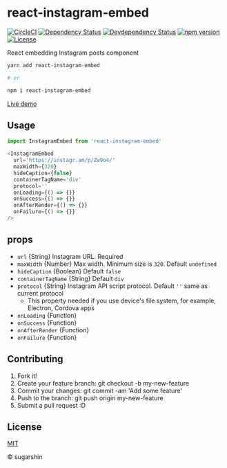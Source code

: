 # react-instagram-embed

[![CircleCI][circleci-image]][circleci-url]
[![Dependency Status][david-image]][david-url]
[![Devdependency Status][david-dev-image]][david-dev-url]
[![npm version][npm-image]][npm-url]
[![License][license-image]][license-url]

React embedding Instagram posts component

```bash
yarn add react-instagram-embed

# or

npm i react-instagram-embed
```

[Live demo](https://sugarshin.github.io/react-instagram-embed/)

## Usage

```js
import InstagramEmbed from 'react-instagram-embed'

<InstagramEmbed
  url='https://instagr.am/p/Zw9o4/'
  maxWidth={320}
  hideCaption={false}
  containerTagName='div'
  protocol=''
  onLoading={() => {}}
  onSuccess={() => {}}
  onAfterRender={() => {}}
  onFailure={() => {}}
/>
```

## props

- `url` {String} Instagram URL. Required
- `maxWidth` {Number} Max width. Minimum size is `320`. Default `undefined`
- `hideCaption` {Boolean} Default `false`
- `containerTagName` {String} Default `div`
- `protocol` {String} Instagram API script protocol. Default `''` same as current protocol
  - This property needed if you use device's file system, for example, Electron, Cordova apps
- `onLoading` {Function}
- `onSuccess` {Function}
- `onAfterRender` {Function}
- `onFailure` {Function}

## Contributing

1. Fork it!
2. Create your feature branch: git checkout -b my-new-feature
3. Commit your changes: git commit -am 'Add some feature'
4. Push to the branch: git push origin my-new-feature
5. Submit a pull request :D

## License

[MIT][license-url]

© sugarshin

[npm-image]: https://img.shields.io/npm/v/react-instagram-embed.svg?style=flat-square
[npm-url]: https://www.npmjs.org/package/react-instagram-embed
[circleci-image]: https://circleci.com/gh/sugarshin/react-instagram-embed/tree/master.svg?style=svg&circle-token=8991301b0db526852c58dc884a349cb8e00f1b24
[circleci-url]: https://circleci.com/gh/sugarshin/react-instagram-embed/tree/master
[david-image]: https://david-dm.org/sugarshin/react-instagram-embed.svg?style=flat-square
[david-url]: https://david-dm.org/sugarshin/react-instagram-embed
[david-dev-image]: https://david-dm.org/sugarshin/react-instagram-embed/dev-status.svg?style=flat-square
[david-dev-url]: https://david-dm.org/sugarshin/react-instagram-embed#info=devDependencies
[license-image]: https://img.shields.io/:license-mit-blue.svg?style=flat-square
[license-url]: https://sugarshin.mit-license.org/

